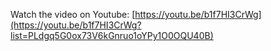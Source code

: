 Watch the video on Youtube: [https://youtu.be/b1f7HI3CrWg](https://youtu.be/b1f7HI3CrWg?list=PLdgq5G0ox73V6kGnruo1oYPy1O0OQU40B)